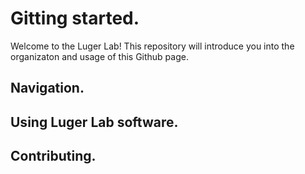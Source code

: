 # Gitting started.
Welcome to the Luger Lab! This repository will introduce you into the organizaton and usage of this Github page.

## Navigation.

## Using Luger Lab software.

## Contributing.
